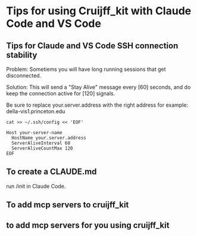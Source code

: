 # Tips for using Cruijff_kit with Claude Code and VS Code

## Tips for Claude and VS Code SSH connection stability

Problem: Sometiems you will have long running sessions that get disconnected.

Solution: This will send a "Stay Alive" message every [60] seconds, and do keep the connection active for [120] signals.

Be sure to replace your.server.address with the right address for example: della-vis1.princeton.edu
```
cat >> ~/.ssh/config << 'EOF'

Host your-server-name
  HostName your.server.address
  ServerAliveInterval 60
  ServerAliveCountMax 120
EOF
```

## To create a CLAUDE.md

run /init in Claude Code.

## To add mcp servers to cruijff_kit

## to add mcp servers for you using cruijff_kit
